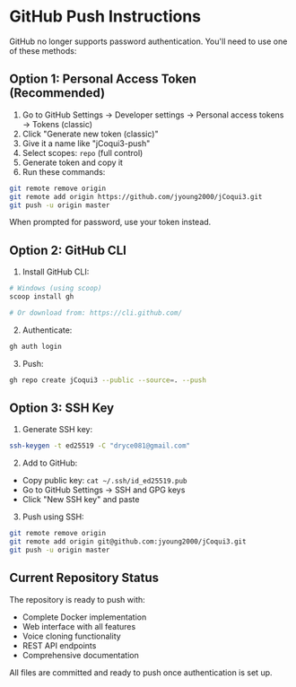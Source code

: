 # GitHub Push Instructions

GitHub no longer supports password authentication. You'll need to use one of these methods:

## Option 1: Personal Access Token (Recommended)

1. Go to GitHub Settings → Developer settings → Personal access tokens → Tokens (classic)
2. Click "Generate new token (classic)"
3. Give it a name like "jCoqui3-push"
4. Select scopes: `repo` (full control)
5. Generate token and copy it
6. Run these commands:

```bash
git remote remove origin
git remote add origin https://github.com/jyoung2000/jCoqui3.git
git push -u origin master
```

When prompted for password, use your token instead.

## Option 2: GitHub CLI

1. Install GitHub CLI:
```bash
# Windows (using scoop)
scoop install gh

# Or download from: https://cli.github.com/
```

2. Authenticate:
```bash
gh auth login
```

3. Push:
```bash
gh repo create jCoqui3 --public --source=. --push
```

## Option 3: SSH Key

1. Generate SSH key:
```bash
ssh-keygen -t ed25519 -C "dryce081@gmail.com"
```

2. Add to GitHub:
- Copy public key: `cat ~/.ssh/id_ed25519.pub`
- Go to GitHub Settings → SSH and GPG keys
- Click "New SSH key" and paste

3. Push using SSH:
```bash
git remote remove origin
git remote add origin git@github.com:jyoung2000/jCoqui3.git
git push -u origin master
```

## Current Repository Status

The repository is ready to push with:
- Complete Docker implementation
- Web interface with all features
- Voice cloning functionality
- REST API endpoints
- Comprehensive documentation

All files are committed and ready to push once authentication is set up.